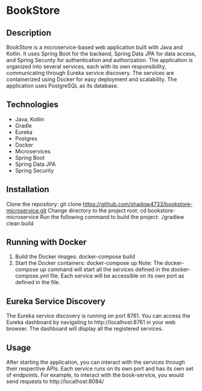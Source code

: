 # BookStore

## Description
BookStore is a microservice-based web application built with Java and Kotlin. It uses Spring Boot for the backend, Spring Data JPA for data access, and Spring Security for authentication and authorization. The application is organized into several services, each with its own responsibility, communicating through Eureka service discovery. The services are containerized using Docker for easy deployment and scalability. The application uses PostgreSQL as its database.

## Technologies
- Java, Kotlin
- Gradle
- Eureka
- Postgres
- Docker
- Microservices
- Spring Boot
- Spring Data JPA
- Spring Security

## Installation
Clone the repository: git clone https://github.com/shadow4733/bookstore-microservice.git
Change directory to the project root: cd bookstore-microservice
Run the following command to build the project: ./gradlew clean build

## Running with Docker
1. Build the Docker images: docker-compose build
2. Start the Docker containers: docker-compose up
Note: The docker-compose up command will start all the services defined in the docker-compose.yml file. Each service will be accessible on its own port as defined in the file.

## Eureka Service Discovery
The Eureka service discovery is running on port 8761. You can access the Eureka dashboard by navigating to http://localhost:8761 in your web browser. The dashboard will display all the registered services.

## Usage
After starting the application, you can interact with the services through their respective APIs. Each service runs on its own port and has its own set of endpoints. For example, to interact with the book-service, you would send requests to http://localhost:8084/
